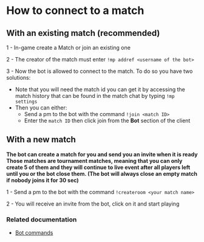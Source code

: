 # How to connect to a match 

## With an existing match (recommended) 

1 - In-game create a Match or join an existing one 

2 - The creator of the match must enter `!mp addref <username of the bot>`

3 - Now the bot is allowed to connect to the match. To do so you have two solutions:

- Note that you will need the match id you can get it by accessing the match history that can be found in the match chat by typing `!mp settings` 
- Then you can either: 
    - Send a pm to the bot with the command `!join <match ID>`
    - Enter the `match ID` then click join from the **Bot** section of the client 
    
    
## With a new match 

**The bot can create a match for you and send you an invite when it is ready
Those matches are tournament matches, meaning that you can only create 5 of them and they will continue to live event after all players left until you or the bot close them. 
(The bot will always close an empty match if nobody joins it for 30 sec)**

1 - Send a pm to the bot with the command `!createroom <your match name>`

2 - You will receive an invite from the bot, click on it and start playing

### Related documentation
- [Bot commands](./commands.md)
